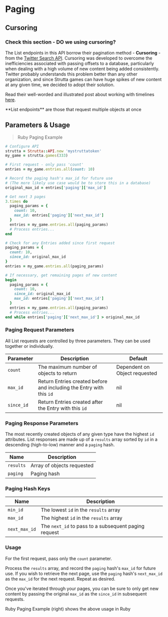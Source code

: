 # Paging

## Cursoring
### Check this section - DO we using cursoring?

The List endpoints in this API borrow their pagination method - **Cursoring** - from the [Twitter Search API](https://dev.twitter.com/rest/public/search).
Cursoring was developed to overcome the inefficiencies associated with passing offsets to a database, particularly when dealing with a high volume of new content being added consistently. Twitter probably understands this problem better than any other organization, and since Strutta games can have huge spikes of new content at any given time, we decided to adopt their solution.

Read their well-worded and illustrated post about working with timelines [here](https://dev.twitter.com/rest/public/timelines).

<aside class="notice">
**List endpoints** are those that request multiple objects at once
</aside>

## Parameters & Usage

> Ruby Paging Example

```ruby
# Configure API
strutta = Strutta::API.new 'mystruttatoken'
my_game = strutta.games(333)

# First request - only pass 'count'
entries = my_game.entries.all(count: 10)

# Record the paging hash's max_id for future use
# (The more likely use case would be to store this in a database)
original_max_id = entries['paging']['max_id']

# Get next 3 pages
3.times do
  paging_params = {
    count: 10,
    max_id: entries['paging']['next_max_id']
  }
  entries = my_game.entries.all(paging_params)
  # Process entries...
end

# Check for any Entries added since first request
paging_params = {
  count: 10,
  since_id: original_max_id
}
entries = my_game.entries.all(paging_params)

# If necessary, get remaining pages of new content
begin
  paging_params = {
    count: 10,
    since_id: original_max_id
    max_id: entries['paging']['next_max_id']
  }
  entries = my_game.entries.all(paging_params)
  # Process entries...
end while entries['paging']['next_max_id'] > original_max_id
```

### Paging Request Parameters

All List requests are controlled by three parameters. They can be used together or individually.

Parameter | Description | Default
--------- | ----------- | -------
`count` | The maximum number of objects to return | Dependent on Object requested
`max_id` | Return Entries created before and including the Entry with this `id` | nil
`since_id` | Return Entries created after the Entry with this `id` | nil

### Paging Response Parameters

The most recently created objects of any given type have the highest `id` attributes.
List responses are made up of a `results` array sorted by `id` in a descending (high-to-low) manner and a `paging` hash.

Name | Description
---- | -----------
`results` | Array of objects requested
`paging` | Paging hash

### Paging Hash Keys

Name | Description
--------- | -----------
`min_id` | The lowest `id` in the `results` array
`max_id` | The highest `id` in the `results` array
`next_max_id` | The `next_id` to pass to a subsequent paging request

### Usage

For the first request, pass only the `count` parameter.

Process the `results` array, and record the `paging` hash's `max_id` for future use.
If you wish to retrieve the next page, use the `paging` hash's `next_max_id` as the `max_id` for the next request. Repeat as desired.

Once you've iterated through your pages, you can be sure to only get new content by passing the original `max_id` as the `since_id` in subsequent requests.

<aside class="notice">
Ruby Paging Example (right) shows the above usage in Ruby
</aside>
